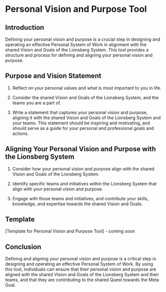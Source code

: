 # Personal Vision and Purpose Tool

## Introduction

Defining your personal vision and purpose is a crucial step in designing and operating an effective Personal System of Work in alignment with the shared Vision and Goals of the Lionsberg System. This tool provides a structure and process for defining and aligning your personal vision and purpose.

## Purpose and Vision Statement

1.  Reflect on your personal values and what is most important to you in life.
    
2.  Consider the shared Vision and Goals of the Lionsberg System, and the teams you are a part of.
    
3.  Write a statement that captures your personal vision and purpose, aligning it with the shared Vision and Goals of the Lionsberg System and your teams. This statement should be inspiring and motivating, and should serve as a guide for your personal and professional goals and actions.
    

## Aligning Your Personal Vision and Purpose with the Lionsberg System

1.  Consider how your personal vision and purpose align with the shared Vision and Goals of the Lionsberg System.
    
2.  Identify specific teams and initiatives within the Lionsberg System that align with your personal vision and purpose.
    
3.  Engage with those teams and initiatives, and contribute your skills, knowledge, and expertise towards the shared Vision and Goals.
    
## Template

[Template for Personal Vision and Purpose Tool] - coming soon

## Conclusion

Defining and aligning your personal vision and purpose is a critical step in designing and operating an effective Personal System of Work. By using this tool, individuals can ensure that their personal vision and purpose are aligned with the shared Vision and Goals of the Lionsberg System and their teams, and that they are contributing to the shared Quest towards the Meta Goal.